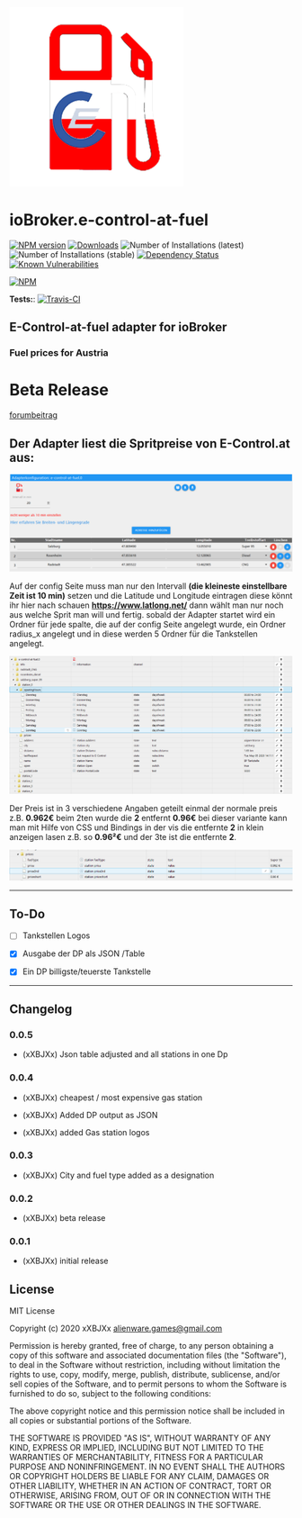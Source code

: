 ![Logo](admin/e-control-at-fuel.png)

# ioBroker.e-control-at-fuel

[![NPM version](http://img.shields.io/npm/v/iobroker.e-control-at-fuel.svg)](https://www.npmjs.com/package/iobroker.e-control-at-fuel)
[![Downloads](https://img.shields.io/npm/dm/iobroker.e-control-at-fuel.svg)](https://www.npmjs.com/package/iobroker.e-control-at-fuel)
![Number of Installations (latest)](http://iobroker.live/badges/e-control-at-fuel-installed.svg)
![Number of Installations (stable)](http://iobroker.live/badges/e-control-at-fuel-stable.svg)
[![Dependency Status](https://img.shields.io/david/xXBJXx/iobroker.e-control-at-fuel.svg)](https://david-dm.org/xXBJXx/iobroker.e-control-at-fuel)
[![Known Vulnerabilities](https://snyk.io/test/github/xXBJXx/ioBroker.e-control-at-fuel/badge.svg)](https://snyk.io/test/github/xXBJXx/ioBroker.e-control-at-fuel)

[![NPM](https://nodei.co/npm/iobroker.e-control-at-fuel.png?downloads=true)](https://nodei.co/npm/iobroker.e-control-at-fuel/)

**Tests:**: [![Travis-CI](http://img.shields.io/travis/xXBJXx/ioBroker.e-control-at-fuel/master.svg)](https://travis-ci.org/xXBJXx/ioBroker.e-control-at-fuel)

## E-Control-at-fuel adapter for ioBroker

### Fuel prices for Austria

# Beta Release
[forumbeitrag](https://forum.iobroker.net/topic/33033/e-control-at-fuel-kraftstoffpreise-f%C3%BCr-%C3%B6sterreich)

## Der Adapter liest die Spritpreise von E-Control.at aus:

![config](admin/config.png)

Auf der config Seite muss man nur den Intervall **(die kleineste einstellbare Zeit ist 10 min)** setzen und die Latitude und Longitude eintragen diese könnt ihr hier nach schauen **https://www.latlong.net/** dann wählt man nur noch aus welche Sprit man will und fertig.
sobald der Adapter startet wird ein Ordner für jede spalte, die auf der config Seite angelegt wurde, ein Ordner radius_x angelegt und in diese werden 5 Ordner für die Tankstellen angelegt.

![config](admin/objects.png)

Der Preis ist in 3 verschiedene Angaben geteilt einmal der normale preis z.B. **0.962€** beim 2ten wurde die **2** entfernt **0.96€** bei dieser variante kann man mit Hilfe von CSS und Bindings in der vis die entfernte **2** in klein anzeigen lasen z.B. so **0.96²€** und der 3te ist die entfernte **2**.

![config](admin/price.png)
_____________________

## To-Do

* [ ] Tankstellen Logos

* [x] Ausgabe der DP als JSON /Table

* [x] Ein DP billigste/teuerste Tankstelle

____________________________

## Changelog

### 0.0.5

* (xXBJXx) Json table adjusted and all stations in one Dp

### 0.0.4

* (xXBJXx) cheapest / most expensive gas station

* (xXBJXx) Added DP output as JSON

* (xXBJXx) added Gas station logos

### 0.0.3

* (xXBJXx) City and fuel type added as a designation

### 0.0.2

* (xXBJXx) beta release

### 0.0.1

* (xXBJXx) initial release

## License

MIT License

Copyright (c) 2020 xXBJXx <alienware.games@gmail.com>

Permission is hereby granted, free of charge, to any person obtaining a copy
of this software and associated documentation files (the "Software"), to deal
in the Software without restriction, including without limitation the rights
to use, copy, modify, merge, publish, distribute, sublicense, and/or sell
copies of the Software, and to permit persons to whom the Software is
furnished to do so, subject to the following conditions:

The above copyright notice and this permission notice shall be included in all
copies or substantial portions of the Software.

THE SOFTWARE IS PROVIDED "AS IS", WITHOUT WARRANTY OF ANY KIND, EXPRESS OR
IMPLIED, INCLUDING BUT NOT LIMITED TO THE WARRANTIES OF MERCHANTABILITY,
FITNESS FOR A PARTICULAR PURPOSE AND NONINFRINGEMENT. IN NO EVENT SHALL THE
AUTHORS OR COPYRIGHT HOLDERS BE LIABLE FOR ANY CLAIM, DAMAGES OR OTHER
LIABILITY, WHETHER IN AN ACTION OF CONTRACT, TORT OR OTHERWISE, ARISING FROM,
OUT OF OR IN CONNECTION WITH THE SOFTWARE OR THE USE OR OTHER DEALINGS IN THE
SOFTWARE.
